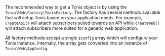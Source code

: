 The recommended way to get a Tonis object is by using the `Tonis\Web\Factory\TonisFactory`. The factory has several methods
available that will setup Tonis based on your application needs. For example, `createApi()` will attach subscribers
suited towards an API while `createWeb()` will attach subscribers more suited for a generic web application.

All factory methods accept a single `$config` array which will configure your Tonis instance. Internally, the array gets
converted into an instance of  `Tonis\Web\AppConfig`.

